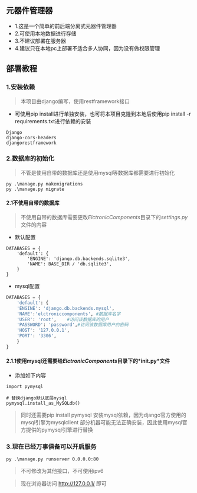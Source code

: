 ## 元器件管理器
- 1.这是一个简单的前后端分离式元器件管理器
- 2.可使用本地数据进行存储
- 3.不建议部署在服务器
- 4.建议只在本地pc上部署不适合多人协同，因为没有做权限管理


## 部署教程
### 1.安装依赖
> 本项目由django编写，使用restframework接口

- 可使用pip install进行单独安装，也可将本项目克隆到本地后使用pip install -r requirements.txt进行依赖的安装
```
Django
django-cors-headers
djangorestframework
```

### 2.数据库的初始化
> 不管是使用自带的数据库还是使用mysql等数据库都需要进行初始化

```
py .\manage.py makemigrations
py .\manage.py migrate
```

#### 2.1不使用自带的数据库
> 不使用自带的数据库需要更改*ElctronicComponents*目录下的*settings.py*文件的内容
- 默认配置
```
DATABASES = {
    'default': {
        'ENGINE': 'django.db.backends.sqlite3',
        'NAME': BASE_DIR / 'db.sqlite3',
    }
}
```
- mysql配置
```python
DATABASES = {
    'default': {
    'ENGINE': 'django.db.backends.mysql',
    'NAME':'elctroniccomponents', #数据库名字
    'USER': 'root',    #访问该数据库的用户
    'PASSWORD': 'password',#访问该数据库用户的密码
    'HOST': '127.0.0.1',
    'PORT': '3306',
    }
}
```
#### 2.1.1使用mysql还需要给*ElctronicComponents*目录下的*__init__.py*文件
- 添加如下内容
```
import pymysql

# 替换django默认底层mysql
pymysql.install_as_MySQLdb()
```
> 同时还需要pip install pymysql 安装mysql依赖，因为django官方使用的mysql引擎为mysqlclient 部分机器可能无法正确安装，因此使用mysql官方提供的pymysql引擎进行替换

### 3.现在已经万事俱备可以开启服务
```
py .\manage.py runserver 0.0.0.0:80
```
> 不可修改为其他接口，不可使用ipv6

> 现在浏览器访问 http://127.0.0.1/ 即可